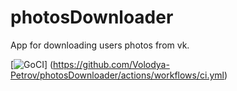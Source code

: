 # photosDownloader
App for downloading users photos from vk.

[![GoCI](https://github.com/Volodya-Petrov/photosDownloader/actions/workflows/ci.yml/badge.svg)]
(https://github.com/Volodya-Petrov/photosDownloader/actions/workflows/ci.yml)
